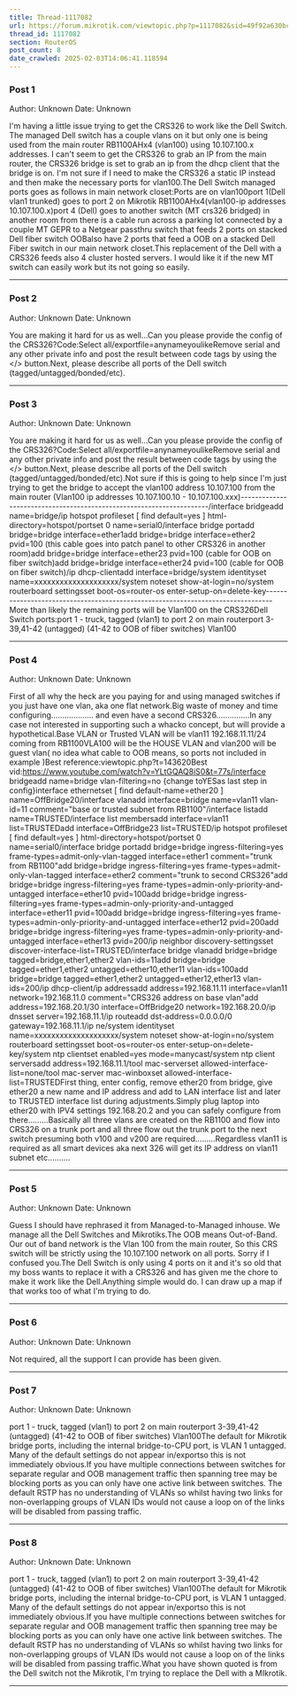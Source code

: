 ```yaml
---
title: Thread-1117082
url: https://forum.mikrotik.com/viewtopic.php?p=1117082&sid=49f92a630bc7970d8ca50523be880e8f#p1117082
thread_id: 1117082
section: RouterOS
post_count: 8
date_crawled: 2025-02-03T14:06:41.118594
---
```


### Post 1
Author: Unknown
Date: Unknown

I'm having a little issue trying to get the CRS326 to work like the Dell Switch. The managed Dell switch has a couple vlans on it but only one is being used from the main router RB1100AHx4 (vlan100) using 10.107.100.x addresses. I can't seem to get the CRS326 to grab an IP from the main router, the CRS326 bridge is set to grab an ip from the dhcp client that the bridge is on. I'm not sure if I need to make the CRS326 a static IP instead and then make the necessary ports for vlan100.The Dell Switch managed ports goes as follows in main network closet:Ports are on vlan100port 1(Dell vlan1 trunked) goes to port 2 on Mikrotik RB1100AHx4(vlan100-ip addresses 10.107.100.x)port 4 (Dell) goes to another switch (MT crs326 bridged) in another room from there is a cable run across a parking lot connected by a couple MT GEPR to a Netgear passthru switch that feeds 2 ports on stacked Dell fiber switch OOBalso have 2 ports that feed a OOB on a stacked Dell Fiber switch in our main network closet.This replacement of the Dell with a CRS326 feeds also 4 cluster hosted servers. I would like it if the new MT switch can easily work but its not going so easily.

---
### Post 2
Author: Unknown
Date: Unknown

You are making it hard for us as well...Can you please provide the config of the CRS326?Code:Select all/exportfile=anynameyoulikeRemove serial and any other private info and post the result between code tags by using the </> button.Next, please describe all ports of the Dell switch (tagged/untagged/bonded/etc).

---
### Post 3
Author: Unknown
Date: Unknown

You are making it hard for us as well...Can you please provide the config of the CRS326?Code:Select all/exportfile=anynameyoulikeRemove serial and any other private info and post the result between code tags by using the </> button.Next, please describe all ports of the Dell switch (tagged/untagged/bonded/etc).Not sure if this is going to help since I'm just trying to get the bridge to accept the vlan100 address 10.107.100 from the main router (Vlan100 ip addresses 10.107.100.10 - 10.107.100.xxx)---------------------------------------------------------------------/interface bridgeadd name=bridge/ip hotspot profileset [ find default=yes ] html-directory=hotspot/portset 0 name=serial0/interface bridge portadd bridge=bridge interface=ether1add bridge=bridge interface=ether2  pvid=100 (this cable goes into patch panel to other CRS326 in another room)add bridge=bridge interface=ether23 pvid=100 (cable for OOB on fiber switch)add bridge=bridge interface=ether24 pvid=100 (cable for OOB on fiber switch)/ip dhcp-clientadd interface=bridge/system identityset name=xxxxxxxxxxxxxxxxxxxx/system noteset show-at-login=no/system routerboard settingsset boot-os=router-os enter-setup-on=delete-key--------------------------------------------------------------------------------More than likely the remaining ports will be Vlan100 on the CRS326Dell Switch ports:port 1 - truck, tagged (vlan1) to port 2 on main routerport 3-39,41-42 (untagged) (41-42 to OOB of fiber switches) Vlan100

---
### Post 4
Author: Unknown
Date: Unknown

First of all why the heck are you paying for and using managed switches if you just have one vlan, aka one flat network.Big waste of money and time configuring................... and even have a second CRS326...............In any case not interested in supporting such a whacko concept, but will provide a hypothetical.Base VLAN or Trusted VLAN  will be vlan11  192.168.11.11/24  coming from RB1100VLA100 will be the HOUSE VLAN and vlan200 will be guest vlan( no idea what cable to OOB  means, so ports not included in example )Best reference:viewtopic.php?t=143620Best vid:https://www.youtube.com/watch?v=YLtGQAQ8iS0&t=77s/interface bridgeadd name=bridge vlan-filtering=no  {change toYESas last step in config}interface ethernetset [ find default-name=ether20 ] name=OffBridge20/interface vlanadd interface=bridge name=vlan11 vlan-id=11  comment="base or trusted subnet from RB1100"/interface listadd name=TRUSTED/interface list membersadd interface=vlan11  list=TRUSTEDadd interface=OffBridge23 list=TRUSTED/ip hotspot profileset [ find default=yes ] html-directory=hotspot/portset 0 name=serial0/interface bridge portadd bridge=bridge ingress-filtering=yes frame-types=admit-only-vlan-tagged interface=ether1 comment="trunk from RB1100"add bridge=bridge ingress-filtering=yes frame-types=admit-only-vlan-tagged interface=ether2 comment="trunk to second CRS326"add bridge=bridge ingress-filtering=yes frame-types=admin-only-priority-and-untagged interface=ether10 pvid=100add bridge=bridge ingress-filtering=yes frame-types=admin-only-priority-and-untagged interface=ether11 pvid=100add bridge=bridge ingress-filtering=yes frame-types=admin-only-priority-and-untagged interface=ether12 pvid=200add bridge=bridge ingress-filtering=yes frame-types=admin-only-priority-and-untagged interface=ether13 pvid=200/ip neighbor discovery-settingsset discover-interface-list=TRUSTED/interface bridge vlanadd bridge=bridge tagged=bridge,ether1,ether2  vlan-ids=11add bridge=bridge tagged=ether1,ether2   untagged=ether10,ether11 vlan-ids=100add bridge=bridge tagged=ether1,ether2   untagged=ether12,ether13 vlan-ids=200/ip dhcp-client/ip addressadd address=192.168.11.11 interface=vlan11 network=192.168.11.0  comment="CRS326 address on base vlan"add address=192.168.20.1/30 interface=OffBridge20  network=192.168.20.0/ip dnsset server=192.168.11.1/ip routeadd  dst-address=0.0.0.0/0 gateway=192.168.11.1/ip ne/system identityset name=xxxxxxxxxxxxxxxxxxxx/system noteset show-at-login=no/system routerboard settingsset boot-os=router-os enter-setup-on=delete-key/system ntp clientset enabled=yes mode=manycast/system ntp client serversadd address=192.168.11.1/tool mac-serverset allowed-interface-list=none/tool mac-server mac-winboxset allowed-interface-list=TRUSTEDFirst thing, enter config, remove ether20 from bridge, give ether20 a new name and IP address and add to LAN interface list and later to TRUSTED interface list during adjustments.Simply plug laptop into ether20 with IPV4 settings 192.168.20.2  and you can safely configure from there.........Basically all three vlans are created on the RB1100 and flow into CRS326 on a trunk port and all three flow out the trunk port to the next switch presuming both v100 and v200 are required.........Regardless vlan11 is required as all smart devices aka next 326 will get its IP address on vlan11 subnet etc..........

---
### Post 5
Author: Unknown
Date: Unknown

Guess I should have rephrased it from Managed-to-Managed inhouse. We manage all the Dell Switches and Mikrotiks.The OOB means Out-of-Band. Our out of band network is the Vlan 100 from the main router, So this CRS switch will be strictly using the 10.107.100 network on all ports. Sorry if I confused you.The Dell Switch is only using 4 ports on it and it's so old that my boss wants to replace it with a CRS326 and has given me the chore to make it work like the Dell.Anything simple would do. I can draw up a map if that works too of what I'm trying to do.

---
### Post 6
Author: Unknown
Date: Unknown

Not required, all the support I can provide has been given.

---
### Post 7
Author: Unknown
Date: Unknown

port 1 - truck, tagged (vlan1) to port 2 on main routerport 3-39,41-42 (untagged) (41-42 to OOB of fiber switches) Vlan100The default for Mikrotik bridge ports, including the internal bridge-to-CPU port, is VLAN 1 untagged. Many of the default settings do not appear in/exportso this is not immediately obvious.If you have multiple connections between switches for separate regular and OOB management traffic then spanning tree may be blocking ports as you can only have one active link between switches. The default RSTP has no understanding of VLANs so whilst having two links for non-overlapping groups of VLAN IDs would not cause a loop on of the links will be disabled from passing traffic.

---
### Post 8
Author: Unknown
Date: Unknown

port 1 - truck, tagged (vlan1) to port 2 on main routerport 3-39,41-42 (untagged) (41-42 to OOB of fiber switches) Vlan100The default for Mikrotik bridge ports, including the internal bridge-to-CPU port, is VLAN 1 untagged. Many of the default settings do not appear in/exportso this is not immediately obvious.If you have multiple connections between switches for separate regular and OOB management traffic then spanning tree may be blocking ports as you can only have one active link between switches. The default RSTP has no understanding of VLANs so whilst having two links for non-overlapping groups of VLAN IDs would not cause a loop on of the links will be disabled from passing traffic.What you have shown quoted is from the Dell switch not the Mikrotik, I'm trying to replace the Dell with a MIkrotik.

---
